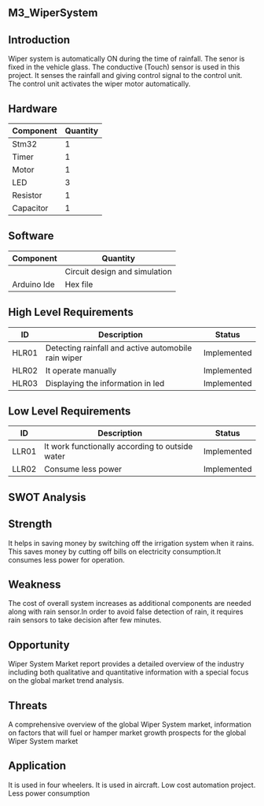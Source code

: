 ## M3_WiperSystem

## Introduction
Wiper system is automatically ON during the time of rainfall. The senor is fixed in the vehicle glass. The conductive (Touch) sensor is used in this project. It senses the rainfall and giving control signal to the control unit. The control unit activates the wiper motor automatically.

## Hardware

| Component | Quantity |
|-----------|----------|
| Stm32     |  1     |
| Timer     |   1    |
| Motor     |   1    |
| LED      |   3   |
| Resistor  |  1  |
| Capacitor  |  1  |

## Software

| Component | Quantity |
|-----------|----------|
|           | Circuit design and simulation |
| Arduino Ide |   Hex file |

## High Level Requirements

| ID | Description | Status |
|----|--------------|-------|
| HLR01 | Detecting rainfall and active automobile rain wiper | Implemented |
| HLR02 | It operate manually | Implemented |
| HLR03 | Displaying the information in led | Implemented |

## Low Level Requirements

| ID | Description | Status |
|----|--------------|--------|
| LLR01 | It work functionally according to outside water | Implemented |
| LLR02 | Consume less power | Implemented |

## SWOT Analysis

## Strength
It helps in saving money by switching off the irrigation system when it rains. This saves money by cutting off bills on electricity consumption.It consumes less power for operation.

## Weakness
The cost of overall system increases as additional components are needed along with rain sensor.In order to avoid false detection of rain, it requires rain sensors to take decision after few minutes.

## Opportunity
Wiper System Market report provides a detailed overview of the industry including both qualitative and quantitative information with a special focus on the global market trend analysis.

## Threats
A comprehensive overview of the global Wiper System market, information on factors that will fuel or hamper market growth prospects for the global Wiper System market

## Application

It is used in  four wheelers.
It is used in aircraft.
Low cost automation project.
Less power consumption
